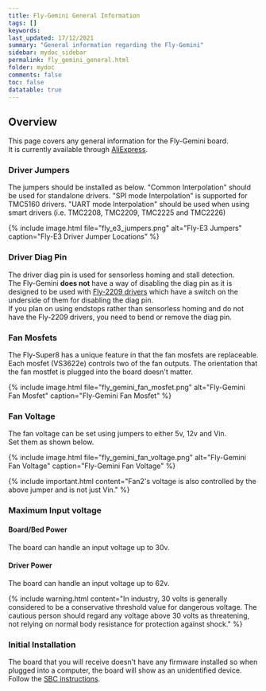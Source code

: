 ```yaml
---
title: Fly-Gemini General Information
tags: []
keywords: 
last_updated: 17/12/2021
summary: "General information regarding the Fly-Gemini"
sidebar: mydoc_sidebar
permalink: fly_gemini_general.html
folder: mydoc
comments: false
toc: false
datatable: true
---
```


## Overview

This page covers any general information for the Fly-Gemini board.  
It is currently available through [AliExpress](https://www.aliexpress.com/item/1005003536896114.html).  

### Driver Jumpers

The jumpers should be installed as below. "Common Interpolation" should be used for standalone drivers. "SPI mode Interpolation" is supported for TMC5160 drivers. "UART mode Interpolation" should be used when using smart drivers (i.e. TMC2208, TMC2209, TMC2225 and TMC2226)

{% include image.html file="fly_e3_jumpers.png" alt="Fly-E3 Jumpers" caption="Fly-E3 Driver Jumper Locations" %}

### Driver Diag Pin

The driver diag pin is used for sensorless homing and stall detection.  
The Fly-Gemini **does not** have a way of disabling the diag pin as it is designed to be used with [Fly-2209 drivers](https://www.aliexpress.com/item/1005001877899893.html) which have a switch on the underside of them for disabling the diag pin.  
If you plan on using endstops rather than sensorless homing and do not have the Fly-2209 drivers, you need to bend or remove the diag pin. 

### Fan Mosfets

The Fly-Super8 has a unique feature in that the fan mosfets are replaceable.
Each mosfet (VS3622e) controls two of the fan outputs.
The orientation that the fan mostfet is plugged into the board doesn't matter.

{% include image.html file="fly_gemini_fan_mosfet.png" alt="Fly-Gemini Fan Mosfet" caption="Fly-Gemini Fan Mosfet" %}

### Fan Voltage

The fan voltage can be set using jumpers to either 5v, 12v and Vin.  
Set them as shown below.  

{% include image.html file="fly_gemini_fan_voltage.png" alt="Fly-Gemini Fan Voltage" caption="Fly-Gemini Fan Voltage" %}

{% include important.html content="Fan2's voltage is also controlled by the above jumper and is not just Vin." %}

### Maximum Input voltage

#### Board/Bed Power

The board can handle an input voltage up to 30v.

#### Driver Power

The board can handle an input voltage up to 62v.

{% include warning.html content="In industry, 30 volts is generally considered to be a conservative threshold value for dangerous voltage. The cautious person should regard any voltage above 30 volts as threatening, not relying on normal body resistance for protection against shock." %}

### Initial Installation

The board that you will receive doesn't have any firmware installed so when plugged into a computer, the board will show as an unidentified device.
Follow the [SBC instructions](fly_gemini_connected_sbc.html).